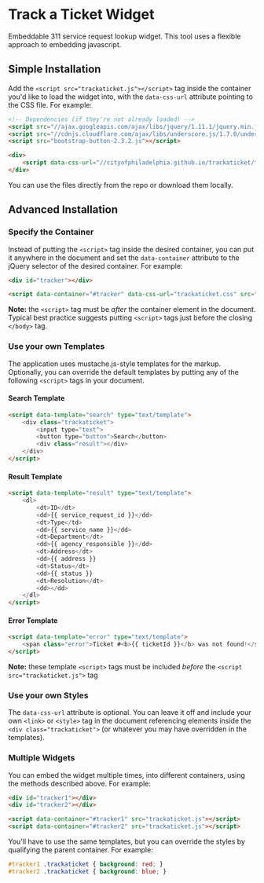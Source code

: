 # Track a Ticket Widget
Embeddable 311 service request lookup widget. This tool uses a flexible approach to embedding javascript.

## Simple Installation
Add the `<script src="trackaticket.js"></script>` tag inside the container you'd like to load the widget into, with the `data-css-url` attribute pointing to the CSS file. For example:
```html
<!-- Dependencies (if they're not already loaded) -->
<script src="//ajax.googleapis.com/ajax/libs/jquery/1.11.1/jquery.min.js"></script>
<script src="//cdnjs.cloudflare.com/ajax/libs/underscore.js/1.7.0/underscore-min.js"></script>
<script src="bootstrap-button-2.3.2.js"></script>

<div>
    <script data-css-url="//cityofphiladelphia.github.io/trackaticket/trackaticket.css" src="//cityofphiladelphia.github.io/trackaticket/trackaticket.js"></script>
</div>
```
You can use the files directly from the repo or download them locally.

## Advanced Installation

### Specify the Container
Instead of putting the `<script>` tag inside the desired container, you can put it anywhere in the document and set the `data-container` attribute to the jQuery selector of the desired container. For example:
```html
<div id="tracker"></div>

<script data-container="#tracker" data-css-url="trackaticket.css" src="trackaticket.js"></script>
```
**Note:** the `<script>` tag must be *after* the container element in the document. Typical best practice suggests putting `<script>` tags just before the closing `</body>` tag.

### Use your own Templates
The application uses mustache.js-style templates for the markup. Optionally, you can override the default templates by putting any of the following `<script>` tags in your document.

#### Search Template
```html
<script data-template="search" type="text/template">
    <div class="trackaticket">
        <input type="text">
        <button type="button">Search</button>
        <div class="result"></div>
    </div>
</script>
```

#### Result Template
```html
<script data-template="result" type="text/template">
    <dl>
        <dt>ID</dt>
        <dd>{{ service_request_id }}</dd>
        <dt>Type</td>
        <dd>{{ service_name }}</dd>
        <dt>Department</dt>
        <dd>{{ agency_responsible }}</dd>
        <dt>Address</dt>
        <dd>{{ address }}
        <dt>Status</dt>
        <dd>{{ status }}
        <dt>Resolution</dt>
        <dd></dd>
    </dl>
</script>
```

#### Error Template
```html
<script data-template="error" type="text/template">
    <span class="error">Ticket #<b>{{ ticketId }}</b> was not found!</span>
</script>
```

**Note:** these template `<script>` tags must be included *before* the `<script src="trackaticket.js">` tag

### Use your own Styles
The `data-css-url` attribute is optional. You can leave it off and include your own `<link>` or `<style>` tag in the document referencing elements inside the `<div class="trackaticket">` (or whatever you may have overridden in the templates).

### Multiple Widgets
You can embed the widget multiple times, into different containers, using the methods described above. For example:
```html
<div id="tracker1"></div>
<div id="tracker2"></div>

<script data-container="#tracker1" src="trackaticket.js"></script>
<script data-container="#tracker2" src="trackaticket.js"></script>
```
You'll have to use the same templates, but you can override the styles by qualifying the parent container. For example:

```css
#tracker1 .trackaticket { background: red; }
#tracker2 .trackaticket { background: blue; }
```